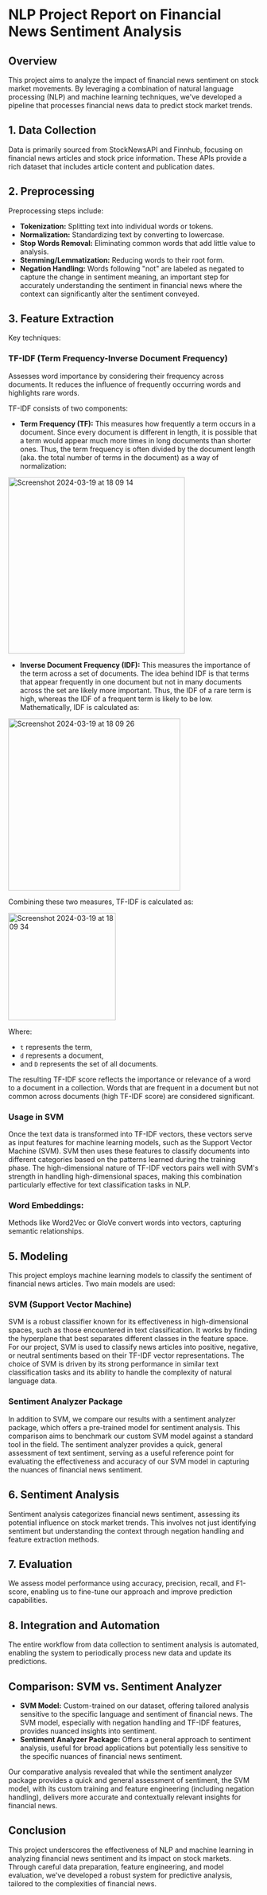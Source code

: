 # NLP Project Report on Financial News Sentiment Analysis

## Overview

This project aims to analyze the impact of financial news sentiment on stock market movements. By leveraging a combination of natural language processing (NLP) and machine learning techniques, we've developed a pipeline that processes financial news data to predict stock market trends.

## 1. Data Collection

Data is primarily sourced from StockNewsAPI and Finnhub, focusing on financial news articles and stock price information. These APIs provide a rich dataset that includes article content and publication dates.

## 2. Preprocessing

Preprocessing steps include:
- **Tokenization:** Splitting text into individual words or tokens.
- **Normalization:** Standardizing text by converting to lowercase.
- **Stop Words Removal:** Eliminating common words that add little value to analysis.
- **Stemming/Lemmatization:** Reducing words to their root form.
- **Negation Handling:** Words following "not" are labeled as negated to capture the change in sentiment meaning, an important step for accurately understanding the sentiment in financial news where the context can significantly alter the sentiment conveyed.

## 3. Feature Extraction

Key techniques:

### TF-IDF (Term Frequency-Inverse Document Frequency)

Assesses word importance by considering their frequency across documents. It reduces the influence of frequently occurring words and highlights rare words.

TF-IDF consists of two components:

- **Term Frequency (TF):** This measures how frequently a term occurs in a document. Since every document is different in length, it is possible that a term would appear much more times in long documents than shorter ones. Thus, the term frequency is often divided by the document length (aka. the total number of terms in the document) as a way of normalization:

<img width="355" alt="Screenshot 2024-03-19 at 18 09 14" src="https://github.com/alperencanbey/Financial-News-Sentiment-Analysis/assets/88103433/58ffbc0b-f1e2-4b32-b001-9382f6d10f4e">

- **Inverse Document Frequency (IDF):** This measures the importance of the term across a set of documents. The idea behind IDF is that terms that appear frequently in one document but not in many documents across the set are likely more important. Thus, the IDF of a rare term is high, whereas the IDF of a frequent term is likely to be low. Mathematically, IDF is calculated as:

<img width="346" alt="Screenshot 2024-03-19 at 18 09 26" src="https://github.com/alperencanbey/Financial-News-Sentiment-Analysis/assets/88103433/80d44af4-b31a-4451-817d-a492d7bea735">


Combining these two measures, TF-IDF is calculated as:

<img width="216" alt="Screenshot 2024-03-19 at 18 09 34" src="https://github.com/alperencanbey/Financial-News-Sentiment-Analysis/assets/88103433/f215026a-6e44-42c6-85a2-5c001873a4a4">


Where:
- `t` represents the term,
- `d` represents a document,
- and `D` represents the set of all documents.

The resulting TF-IDF score reflects the importance or relevance of a word to a document in a collection. Words that are frequent in a document but not common across documents (high TF-IDF score) are considered significant.

### Usage in SVM

Once the text data is transformed into TF-IDF vectors, these vectors serve as input features for machine learning models, such as the Support Vector Machine (SVM). SVM then uses these features to classify documents into different categories based on the patterns learned during the training phase. The high-dimensional nature of TF-IDF vectors pairs well with SVM's strength in handling high-dimensional spaces, making this combination particularly effective for text classification tasks in NLP.

### Word Embeddings:

Methods like Word2Vec or GloVe convert words into vectors, capturing semantic relationships.

## 5. Modeling

This project employs machine learning models to classify the sentiment of financial news articles. Two main models are used:

### SVM (Support Vector Machine)
SVM is a robust classifier known for its effectiveness in high-dimensional spaces, such as those encountered in text classification. It works by finding the hyperplane that best separates different classes in the feature space. For our project, SVM is used to classify news articles into positive, negative, or neutral sentiments based on their TF-IDF vector representations. The choice of SVM is driven by its strong performance in similar text classification tasks and its ability to handle the complexity of natural language data.

### Sentiment Analyzer Package
In addition to SVM, we compare our results with a sentiment analyzer package, which offers a pre-trained model for sentiment analysis. This comparison aims to benchmark our custom SVM model against a standard tool in the field. The sentiment analyzer provides a quick, general assessment of text sentiment, serving as a useful reference point for evaluating the effectiveness and accuracy of our SVM model in capturing the nuances of financial news sentiment.

## 6. Sentiment Analysis

Sentiment analysis categorizes financial news sentiment, assessing its potential influence on stock market trends. This involves not just identifying sentiment but understanding the context through negation handling and feature extraction methods.

## 7. Evaluation

We assess model performance using accuracy, precision, recall, and F1-score, enabling us to fine-tune our approach and improve prediction capabilities.

## 8. Integration and Automation

The entire workflow from data collection to sentiment analysis is automated, enabling the system to periodically process new data and update its predictions.

## Comparison: SVM vs. Sentiment Analyzer

- **SVM Model:** Custom-trained on our dataset, offering tailored analysis sensitive to the specific language and sentiment of financial news. The SVM model, especially with negation handling and TF-IDF features, provides nuanced insights into sentiment.
- **Sentiment Analyzer Package:** Offers a general approach to sentiment analysis, useful for broad applications but potentially less sensitive to the specific nuances of financial news sentiment.

Our comparative analysis revealed that while the sentiment analyzer package provides a quick and general assessment of sentiment, the SVM model, with its custom training and feature engineering (including negation handling), delivers more accurate and contextually relevant insights for financial news.

## Conclusion

This project underscores the effectiveness of NLP and machine learning in analyzing financial news sentiment and its impact on stock markets. Through careful data preparation, feature engineering, and model evaluation, we've developed a robust system for predictive analysis, tailored to the complexities of financial news.
